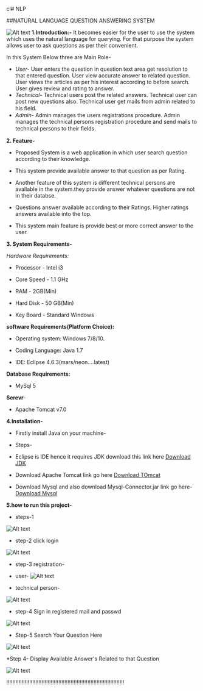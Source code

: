 cl# NLP

##NATURAL LANGUAGE QUESTION ANSWERING SYSTEM

![Alt text](http://asset/logo.jpg "Optional title")
**1.Introduction:-**
It becomes easier for the user to use the system which uses the natural language for querying. For that purpose the system allows user to ask questions as per their convenient.

In this System Below three are Main Role-
* _User-_
User enters the question in question text area get resolution to that entered question. User view accurate answer to related question. User views the articles as per his interest according to before search. User gives review and rating to answer.
* _Technical-_
Technical users post the related answers. Technical user can post new questions also. Technical user get mails from admin related to his ﬁeld.
* _Admin-_
Admin manages the users registrations procedure. Admin manages the technical persons registration procedure and send mails to technical persons to their ﬁelds.

 

**2. Feature-**

- Proposed System is a web application in which user search question according to their knowledge.

- This system provide available answer to that question as per Rating.

- Another feature of this system is different technical persons are available in the system.they provide answer whatever questions are not in their databse.

- Questions answer available according to their Ratings. Higher ratings answers available into the top. 

- This system main feature is provide best or more correct answer to the user.

**3. System Requirements-**

_Hardware Requirements:_
* Processor - Intel i3 

* Core Speed - 1.1 GHz

* RAM - 2GB(Min) 

* Hard Disk - 50 GB(Min)

* Key Board - Standard Windows


**software Requirements(Platform Choice):**
	
* Operating system: Windows 7/8/10.

* Coding Language: Java 1.7 

* IDE: Eclipse 4.6.3(mars/neon….latest)

**Database Requirements:**
	
* MySql 5

**Serevr**-

* Apache Tomcat v7.0

**4.Installation-**
	
- Firstly install Java on your machine-
	
- Steps-
    	
* Eclipse is IDE hence it requires JDK download this link  here 
[Download JDK](https://www.w3resource.com/java-tutorial/download-and-Install-JDK-Eclipse-IDE.php/)

* Download Apache Tomcat link go here
[Download TOmcat](https://tomcat.apache.org/download-70.cgi)
* Download  Mysql and also download Mysql-Connector.jar  link go here-
[Download Mysql](https://dev.mysql.com/downloads/)

**5.how to run this project-**

* steps-1

![Alt text](http://asset/projrun.png "Optional title")


* step-2 click login

![Alt text](http://asset/run.png "Optional title")

* step-3 registration-
	
* user-
![Alt text](http://asset/userreg.png "Optional title")
	
* technical person-

![Alt text](http://asset/techreg.png "Optional title")

* step-4 Sign in registered mail and passwd

![Alt text](http://asset/sign.png "Optional title")


* Step-5 Search Your Question Here

![Alt text](http://asset/qsearch.png "Optional title")

*Step 4- Display Available Answer's Related to that Question

![Alt text](http://asset/display.png "Optional title")

!!!!!!!!!!!!!!!!!!!!!!!!!!!!!!!!!!!!!!!!!!!!!!!!!!!!!!!!!!!!!!!!!!!!!!!!!!!!!

